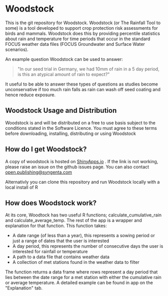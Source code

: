 # Woodstock

This is the git repository for Woodstock. Woodstock (or The Rainfall Tool to some) is a tool developed to support crop protection risk assessments for birds and mammals. Woodstock does this by providing percentile statistics about rain and temperature for time periods that occur in the standard FOCUS weather data files (FOCUS Groundwater and Surface Water scenarios).

An example question Woodstock can be used to answer:

> "In our seed trial in Germany, we had 10mm of rain in a 5 day period, is this an atypical amount of rain to expect?"

It useful to be able to answer these types of questions as studies become unconservative if too much rain falls as rain can wash off seed coating and hence reduce exposure.

## Woodstock Usage and Distribution

Woodstock is and will be distributed on a free to use basis subject to the conditions stated in the Software Licence. You must agree to these terms before downloading, installing, distributing or using Woodstock


## How do I get Woodstock?

A copy of woodstock is hosted on [ShinyApps.io](https://syngenta.shinyapps.io/woodstock/) . If the link is not working, please raise an issue on the github issues page. You can also contact open.publishing@syngenta.com

Alternativly you can clone this repository and run Woodstock locally with a local install of R

## How does Woodstock work?

At its core, Woodtock has two useful R functions; calculate_cumulative_rain and calculate_average_temp. The rest of the app is a wrapper and explanation for that function. This function takes:

* A date range (of less than a year), this represents a sowing period or just a range of dates that the user is interested
* A day period, this represents the number of consecutive days the user is interested for rainfall or temperature
* A path to a data file that contains weather data
* A collection of met stations found in the weather data to filter

The function returns a data frame where rows represent a day period that lies between the date range for a met station with either the cumulative rain or average temperature. A detailed example can be found in app on the "Explanation" tab.


